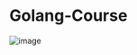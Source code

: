 # Golang-Course
![image](https://user-images.githubusercontent.com/89011589/152560501-c38cd091-608b-4e25-a130-926ea3524276.png)
